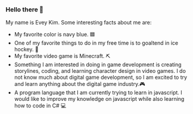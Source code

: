 ### Hello there 👋
My name is Evey Kim. Some interesting facts about me are:
- My favorite color is navy blue. 🟦
- One of my favorite things to do in my free time is to goaltend in ice hockey. 🏒
- My favorite video game is Minecraft. ⛏️
- Something I am interested in doing in game development is creating storylines, coding, and learning character design in video games. 
I do not know much about digital game development, so I am excited to try and learn anything about the digital game industry.🎮
- A program language that I am currently trying to learn in javascript. I would like to improve my knowledge on javascript while
also learning how to code in C# 💻
<!--
**EveyKim/EveyKim** is a ✨ _special_ ✨ repository because its `README.md` (this file) appears on your GitHub profile.


